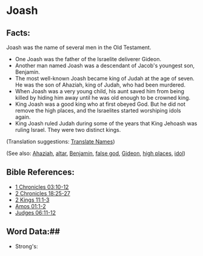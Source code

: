 # Joash #

## Facts: ##

Joash was the name of several men in the Old Testament.

* One Joash was the father of the Israelite deliverer Gideon.
* Another man named Joash was a descendant of Jacob's youngest son, Benjamin.
* The most well-known Joash became king of Judah at the age of seven. He was the son of Ahaziah, king of Judah, who had been murdered. 
* When Joash was a very young child, his aunt saved him from being killed by hiding him away until he was old enough to be crowned king.
* King Joash was a good king who at first obeyed God. But he did not remove the high places, and the Israelites started worshiping idols again.   
* King Joash ruled Judah during some of the years that King Jehoash was ruling Israel. They were two distinct kings.

(Translation suggestions: [Translate Names](rc://en/ta/man/translate/translate-names))

(See also: [Ahaziah](../other/ahaziah.md), [altar](../other/altar.md), [Benjamin](../other/benjamin.md), [false god](../kt/falsegod.md), [Gideon](../other/gideon.md), [high places](../other/highplaces.md), [idol](../other/idol.md))

## Bible References: ##

* [1 Chronicles 03:10-12](rc://en/tn/help/1ch/03/10)
* [2 Chronicles 18:25-27](rc://en/tn/help/2ch/18/25)
* [2 Kings 11:1-3](rc://en/tn/help/2ki/11/01)
* [Amos 01:1-2](rc://en/tn/help/amo/01/01)
* [Judges 06:11-12](rc://en/tn/help/jdg/06/11)

## Word Data:##

* Strong's: 

